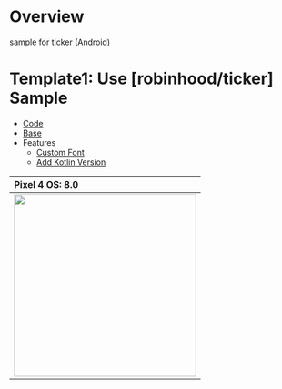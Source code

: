 # Overview
sample for ticker (Android)

# Template1: Use [robinhood/ticker] Sample
- [Code](https://github.com/LeoAndo/android-app-ticker-samples/tree/main/TickerAppSample)
- [Base](https://github.com/robinhood/ticker/tree/master/ticker-sample)
- Features
  - [Custom Font](https://fonts.google.com/specimen/Hachi+Maru+Pop?subset=japanese)
  - [Add Kotlin Version](https://github.com/LeoAndo/android-app-ticker-samples/tree/main/TickerAppSample/app/src/kotlinVersion/java/com/example/basicappsample)

| Pixel 4 OS: 8.0 |
|:---|
|<img src="https://github.com/LeoAndo/android-app-ticker-samples/blob/main/TickerAppSample/capture/android.gif" width=320 /> |


